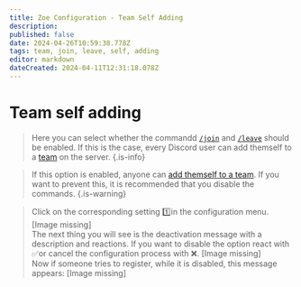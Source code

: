 ```yaml
---
title: Zoe Configuration - Team Self Adding
description: 
published: false
date: 2024-04-26T10:59:38.778Z
tags: team, join, leave, self, adding
editor: markdown
dateCreated: 2024-04-11T12:31:18.078Z
---
```


# Team self adding

>Here you can select whether the commandd [`/join`](/en/commands/other/join/) and [`/leave`](/en/commands/other/leave/) should be enabled. If this is the case, every Discord user can add themself to a [team](/en/terms/team) on the server.
>{.is-info}

>If this option is enabled, anyone can [add themself to a team](/en/commands/other/join). If you want to prevent this, it is recommended that you disable the commands.
>{.is-warning}

> Click on the corresponding setting :one:in the configuration menu.
[Image missing] <br>
>The next thing you will see is the deactivation message with a description and reactions.
> If you want to disable the option react with :white_check_mark:or cancel the configuration process with :x:. 
[Image missing] <br>
Now if someone tries to register, while it is disabled, this message appears:
[Image missing] <br>




